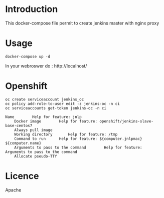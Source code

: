 Introduction
=============

This docker-compose file permit to create jenkins master with nginx proxy

Usage
=============

```
docker-compose up -d
```

In your webroswer do : http://localhost/

Openshift
============

```
oc create serviceaccount jenkins_oc
oc policy add-role-to-user edit -z jenkins-oc -n ci
oc serviceaccounts get-token jenkins-oc -n ci
```

```
Name		Help for feature: jnlp
 	Docker image		Help for feature: openshift/jenkins-slave-base-centos7
 	Always pull image		
 	Working directory		Help for feature: /tmp
 	Command to run		Help for feature: ${computer.jnlpmac} ${computer.name}
 	Arguments to pass to the command		Help for feature: Arguments to pass to the command
 	Allocate pseudo-TTY	
```

Licence
=============
Apache
